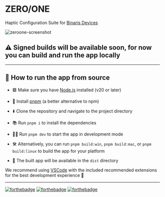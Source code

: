 # ZERO/ONE

Haptic Configuration Suite for [Binaris Devices](https://store.binaris.io/)

![zeroone-screenshot](https://github.com/katbinaris/zeroone/assets/34353377/7c9f576d-e142-4de2-a58f-ebb83ff6a472)

## ⚠️ Signed builds will be available soon, for now you can build and run the app locally

---

## 🚀 How to run the app from source

- 🟩 Make sure you have [Node.js](https://nodejs.org/en/) installed (v20 or later)

- 🏃 Install [pnpm](https://pnpm.io/installation) (a better alternative to npm)

- ⬇️ Clone the repository and navigate to the project directory

- 📚 Run `pnpm i` to install the dependencies

- 👨‍🔬 Run `pnpm dev` to start the app in development mode

- 🛠️ Alternatively, you can run `pnpm build:win`, `pnpm build:mac`, or `pnpm build:linux` to build the app for your platform

- 🔎 The built app will be available in the `dist` directory

We recommend using [VSCode](https://code.visualstudio.com/) with the included recommended extensions for the best development experience 💪

---

[![forthebadge](https://forthebadge.com/images/badges/built-with-love.svg)](https://forthebadge.com) [![forthebadge](https://forthebadge.com/images/badges/powered-by-black-magic.svg)](https://forthebadge.com) [![forthebadge](https://forthebadge.com/images/badges/contains-cat-gifs.svg)](https://forthebadge.com)
